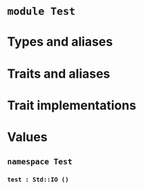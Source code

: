 # `module Test`

# Types and aliases

# Traits and aliases

# Trait implementations

# Values

## `namespace Test`

### `test : Std::IO ()`
